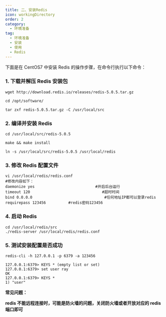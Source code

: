 ```yaml
---
title: 二、安装Redis
icon: workingDirectory
order: 2
category:
  - 环境准备
tag:
  - 环境准备
  - 安装
  - 使用
  - Redis
---
```


下面是在 CentOS7 中安装 Redis 的操作步骤，在命令行执行以下命令：

<a name="81111871"></a>

### 1. 下载并解压 Redis 安装包

```
wget http://download.redis.io/releases/redis-5.0.5.tar.gz

cd /opt/software/

tar zxf redis-5.0.5.tar.gz -C /usr/local/src
```

<a name="d21a822c"></a>

### 2. 编译并安装 Redis

```
cd /usr/local/src/redis-5.0.5

make && make install

ln -s /usr/local/src/redis-5.0.5 /usr/local/redis
```

<a name="0deb0b92"></a>

### 3. 修改 Redis 配置文件

```
vi /usr/local/redis/redis.conf
#修改内容如下：
daemonize yes                           #开启后台运行
timeout 120                                #超时时间
bind 0.0.0.0                                #任何地址IP都可以登录redis
requirepass 123456          #redis密码123456
```

<a name="7971e1de"></a>

### 4. 启动 Redis

```
cd /usr/local/redis/src
./redis-server /usr/local/redis/redis.conf
```

<a name="cb298dc5"></a>

### 5. 测试安装配置是否成功

```
redis-cli -h 127.0.0.1 -p 6379 -a 123456

127.0.0.1:6379> KEYS * (empty list or set)
127.0.0.1:6379> set user ray
OK
127.0.0.1:6379> KEYS *
1) "user"
```

**常见问题：**

**redis 不能远程连接时，可能是防火墙的问题，关闭防火墙或者开放对应的 redis 端口即可**
